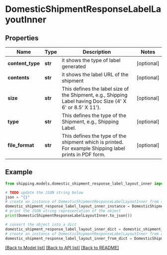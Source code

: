 # DomesticShipmentResponseLabelLayoutInner


## Properties

Name | Type | Description | Notes
------------ | ------------- | ------------- | -------------
**content_type** | **str** | it shows the type of label generated | [optional] 
**contents** | **str** | it shows the label URL of the shipment | [optional] 
**size** | **str** | This defines the label size of the Shipment, e.g., Shipping Label having Doc Size (4&#39; X 6&#39; or 8.5&#39; X 11&#39;). | [optional] 
**type** | **str** | This defines the type of the Shipment, e.g., Shipping Label. | [optional] 
**file_format** | **str** | This defines the type of the shipment which is printed. For example Shipping label prints in PDF form. | [optional] 

## Example

```python
from shipping.models.domestic_shipment_response_label_layout_inner import DomesticShipmentResponseLabelLayoutInner

# TODO update the JSON string below
json = "{}"
# create an instance of DomesticShipmentResponseLabelLayoutInner from a JSON string
domestic_shipment_response_label_layout_inner_instance = DomesticShipmentResponseLabelLayoutInner.from_json(json)
# print the JSON string representation of the object
print(DomesticShipmentResponseLabelLayoutInner.to_json())

# convert the object into a dict
domestic_shipment_response_label_layout_inner_dict = domestic_shipment_response_label_layout_inner_instance.to_dict()
# create an instance of DomesticShipmentResponseLabelLayoutInner from a dict
domestic_shipment_response_label_layout_inner_from_dict = DomesticShipmentResponseLabelLayoutInner.from_dict(domestic_shipment_response_label_layout_inner_dict)
```
[[Back to Model list]](../README.md#documentation-for-models) [[Back to API list]](../README.md#documentation-for-api-endpoints) [[Back to README]](../README.md)


